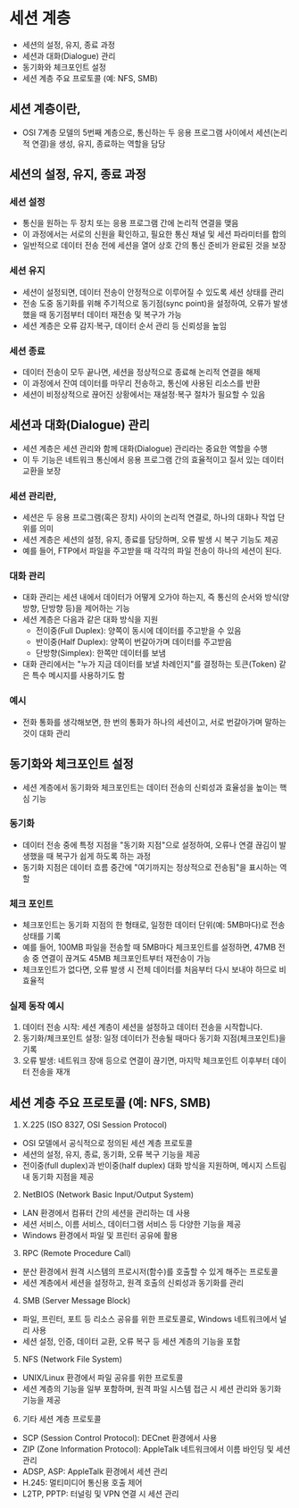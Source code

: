 # 세션 계층
- 세션의 설정, 유지, 종료 과정
- 세션과 대화(Dialogue) 관리
- 동기화와 체크포인트 설정
- 세션 계층 주요 프로토콜 (예: NFS, SMB)

## 세션 계층이란,
- OSI 7계층 모델의 5번째 계층으로, 통신하는 두 응용 프로그램 사이에서 세션(논리적 연결)을 생성, 유지, 종료하는 역할을 담당

## 세션의 설정, 유지, 종료 과정

### 세션 설정
- 통신을 원하는 두 장치 또는 응용 프로그램 간에 논리적 연결을 맺음
- 이 과정에서는 서로의 신원을 확인하고, 필요한 통신 채널 및 세션 파라미터를 합의
- 일반적으로 데이터 전송 전에 세션을 열어 상호 간의 통신 준비가 완료된 것을 보장

### 세션 유지
- 세션이 설정되면, 데이터 전송이 안정적으로 이루어질 수 있도록 세션 상태를 관리
- 전송 도중 동기화를 위해 주기적으로 동기점(sync point)을 설정하여, 오류가 발생했을 때 동기점부터 데이터 재전송 및 복구가 가능
- 세션 계층은 오류 감지·복구, 데이터 순서 관리 등 신뢰성을 높임

### 세션 종료 
- 데이터 전송이 모두 끝나면, 세션을 정상적으로 종료해 논리적 연결을 해제
- 이 과정에서 잔여 데이터를 마무리 전송하고, 통신에 사용된 리소스를 반환
- 세션이 비정상적으로 끊어진 상황에서는 재설정·복구 절차가 필요할 수 있음 

## 세션과 대화(Dialogue) 관리
- 세션 계층은 세션 관리와 함께 대화(Dialogue) 관리라는 중요한 역할을 수행
- 이 두 기능은 네트워크 통신에서 응용 프로그램 간의 효율적이고 질서 있는 데이터 교환을 보장

### 세션 관리란,
- 세션은 두 응용 프로그램(혹은 장치) 사이의 논리적 연결로, 하나의 대화나 작업 단위를 의미
- 세션 계층은 세션의 설정, 유지, 종료를 담당하며, 오류 발생 시 복구 기능도 제공
- 예를 들어, FTP에서 파일을 주고받을 때 각각의 파일 전송이 하나의 세션이 된다.

### 대화 관리
- 대화 관리는 세션 내에서 데이터가 어떻게 오가야 하는지, 즉 통신의 순서와 방식(양방향, 단방향 등)을 제어하는 기능
- 세션 계층은 다음과 같은 대화 방식을 지원
    - 전이중(Full Duplex): 양쪽이 동시에 데이터를 주고받을 수 있음
    - 반이중(Half Duplex): 양쪽이 번갈아가며 데이터를 주고받음
    - 단방향(Simplex): 한쪽만 데이터를 보냄
- 대화 관리에서는 "누가 지금 데이터를 보낼 차례인지"를 결정하는 토큰(Token) 같은 특수 메시지를 사용하기도 함

### 예시 
- 전화 통화를 생각해보면, 한 번의 통화가 하나의 세션이고, 서로 번갈아가며 말하는 것이 대화 관리

## 동기화와 체크포인트 설정
- 세션 계층에서 동기화와 체크포인트는 데이터 전송의 신뢰성과 효율성을 높이는 핵심 기능

### 동기화 
- 데이터 전송 중에 특정 지점을 "동기화 지점"으로 설정하여, 오류나 연결 끊김이 발생했을 때 복구가 쉽게 하도록 하는 과정
- 동기화 지점은 데이터 흐름 중간에 "여기까지는 정상적으로 전송됨"을 표시하는 역할

### 체크 포인트
- 체크포인트는 동기화 지점의 한 형태로, 일정한 데이터 단위(예: 5MB마다)로 전송 상태를 기록
- 예를 들어, 100MB 파일을 전송할 때 5MB마다 체크포인트를 설정하면, 47MB 전송 중 연결이 끊겨도 45MB 체크포인트부터 재전송이 가능
- 체크포인트가 없다면, 오류 발생 시 전체 데이터를 처음부터 다시 보내야 하므로 비효율적

### 실제 동작 예시
1. 데이터 전송 시작: 세션 계층이 세션을 설정하고 데이터 전송을 시작합니다.
2. 동기화/체크포인트 설정: 일정 데이터가 전송될 때마다 동기화 지점(체크포인트)을 기록
3. 오류 발생: 네트워크 장애 등으로 연결이 끊기면, 마지막 체크포인트 이후부터 데이터 전송을 재개

## 세션 계층 주요 프로토콜 (예: NFS, SMB)

1. X.225 (ISO 8327, OSI Session Protocol)
- OSI 모델에서 공식적으로 정의된 세션 계층 프로토콜
- 세션의 설정, 유지, 종료, 동기화, 오류 복구 기능을 제공
- 전이중(full duplex)과 반이중(half duplex) 대화 방식을 지원하며, 메시지 스트림 내 동기화 지점을 제공

2. NetBIOS (Network Basic Input/Output System)
- LAN 환경에서 컴퓨터 간의 세션을 관리하는 데 사용
- 세션 서비스, 이름 서비스, 데이터그램 서비스 등 다양한 기능을 제공
- Windows 환경에서 파일 및 프린터 공유에 활용

3. RPC (Remote Procedure Call)
- 분산 환경에서 원격 시스템의 프로시저(함수)를 호출할 수 있게 해주는 프로토콜
- 세션 계층에서 세션을 설정하고, 원격 호출의 신뢰성과 동기화를 관리

4. SMB (Server Message Block)
- 파일, 프린터, 포트 등 리소스 공유를 위한 프로토콜로, Windows 네트워크에서 널리 사용
- 세션 설정, 인증, 데이터 교환, 오류 복구 등 세션 계층의 기능을 포함

5. NFS (Network File System)
- UNIX/Linux 환경에서 파일 공유를 위한 프로토콜
- 세션 계층의 기능을 일부 포함하며, 원격 파일 시스템 접근 시 세션 관리와 동기화 기능을 제공

6. 기타 세션 계층 프로토콜
- SCP (Session Control Protocol): DECnet 환경에서 사용
- ZIP (Zone Information Protocol): AppleTalk 네트워크에서 이름 바인딩 및 세션 관리
- ADSP, ASP: AppleTalk 환경에서 세션 관리
- H.245: 멀티미디어 통신용 호출 제어
- L2TP, PPTP: 터널링 및 VPN 연결 시 세션 관리

